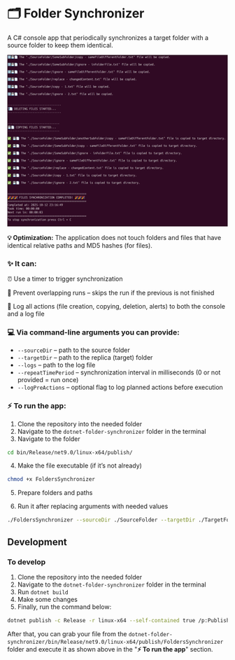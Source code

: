 # 🗂️ Folder Synchronizer

A C# console app that periodically synchronizes a target folder with a source folder to keep them identical.

<img src="images/screenshot.png" alt="Screenshot" width="800"/>

**💡 Optimization:** The application does not touch folders and files that have identical relative paths and MD5 hashes (for files).

### ✨ It can:

⏰ Use a timer to trigger synchronization

🚫 Prevent overlapping runs – skips the run if the previous is not finished

📄 Log all actions (file creation, copying, deletion, alerts) to both the console and a log file

### 💻 Via command-line arguments you can provide:

* `--sourceDir` – path to the source folder
* `--targetDir` – path to the replica (target) folder
* `--logs` – path to the log file
* `--repeatTimePeriod` – synchronization interval in milliseconds (0 or not provided = run once)
* `--logPreActions` – optional flag to log planned actions before execution

### ⚡ To run the app:

1. Clone the repository into the needed folder
1. Navigate to the `dotnet-folder-synchronizer` folder in the terminal
1. Navigate to the folder

```bash
cd bin/Release/net9.0/linux-x64/publish/
```

4. Make the file executable (if it’s not already)

```bash
chmod +x FoldersSynchronizer
```

5. Prepare folders and paths

6. Run it after replacing arguments with needed values

```bash
./FoldersSynchronizer --sourceDir ./SourceFolder --targetDir ./TargetFolder --logs ./logs.txt --repeatTimePeriod 3000 --logPreActions
```

## Development

### To develop

1. Clone the repository into the needed folder
1. Navigate to the `dotnet-folder-synchronizer` folder in the terminal
1. Run `dotnet build`
1. Make some changes
1. Finally, run the command below:

```bash
dotnet publish -c Release -r linux-x64 --self-contained true /p:PublishSingleFile=true /p:PublishTrimmed=true
```

After that, you can grab your file from the `dotnet-folder-synchronizer/bin/Release/net9.0/linux-x64/publish/FoldersSynchronizer` folder and execute it as shown above in the "**⚡ To run the app**" section.
